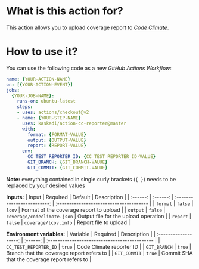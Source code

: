 # What is this action for?

This action allows you to upload coverage report to [_Code Climate_](https://codeclimate.com/).

# How to use it?

You can use the following code as a new _GitHub Actions Workflow_:

```yaml
name: {YOUR-ACTION-NAME}
on: [{YOUR-ACTION-EVENT}]
jobs:
  {YOUR-JOB-NAME}:
    runs-on: ubuntu-latest
    steps:
    - uses: actions/checkout@v2
    - name: {YOUR-STEP-NAME}
      uses: kaskadi/action-cc-reporter@master
      with:
        format: {FORMAT-VALUE}
        output: {OUTPUT-VALUE}
        report: {REPORT-VALUE}
      env:
        CC_TEST_REPORTER_ID: {CC_TEST_REPORTER_ID-VALUE}
        GIT_BRANCH: {GIT_BRANCH-VALUE}
        GIT_COMMIT: {GIT_COMMIT-VALUE}
```

**Note:** everything contained in single curly brackets (`{ }`) needs to be replaced by your desired values

**Inputs:**
|   Input  | Required |           Default           | Description                             |
| :------: | :------: | :-------------------------: | :-------------------------------------- |
| `format` |  `false` |            `lcov`           | Format of the coverage report to upload |
| `output` |  `false` | `coverage/codeclimate.json` | Output file for the upload operation    |
| `report` |  `false` |     `coverage/lcov.info`    | Report file to upload                   |

**Environment variables:**
|        Variable       | Required | Description                                   |
| :-------------------: | :------: | :-------------------------------------------- |
| `CC_TEST_REPORTER_ID` |  `true`  | Code Climate reporter ID                      |
|      `GIT_BRANCH`     |  `true`  | Branch that the coverage report refers to     |
|      `GIT_COMMIT`     |  `true`  | Commit SHA that the coverage report refers to |
